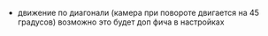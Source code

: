 ﻿- движение по диагонали (камера при повороте двигается на 45 градусов)
	возможно это будет доп фича в настройках